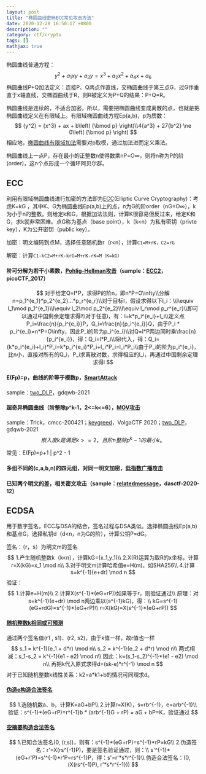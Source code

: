 ```yaml
---
layout: post
title: "椭圆曲线密码ECC常见攻击方法"
date: 2020-12-28 16:50:17 +0800
description: ""
category: ctf/crypto
tags: []
mathjax: true
---
```


椭圆曲线普通方程：
$$
{y^2} + {a_1}xy + {a_3}y = {x^3} + {a_2}{x^2} + {a_4}x + {a_6}
$$
椭圆曲线P+Q加法定义：连接P、Q两点作直线，交椭圆曲线于第三点G，过G作垂直于x轴直线，交椭圆曲线于R，则R被定义为P+Q的结果：P+Q=R。

椭圆曲线是连续的，不适合加密。所以，需要把椭圆曲线变成离散的点，也就是把椭圆曲线定义在有限域上。有限域椭圆曲线方程Ep(a,b)，p为质数：
$$
{y^2} = {x^3} + ax + b\left( {\bmod p} \right)\\4{a^3} + 27{b^2} \ne 0\left( {\bmod p} \right)
$$
相应地，[椭圆曲线有限域加法](https://www.jianshu.com/p/eece4117cb63)需要对p取模，通过加法进而定义乘法。

椭圆曲线上一点P，存在最小的正整数n使得数乘nP=O∞，则将n称为P的阶(order)，这n个点形成一个循环阿贝尔群。

## ECC

利用有限域椭圆曲线进行加密的方法即为[ECC](https://www.cnblogs.com/Kalafinaian/p/7392505.html)(Elliptic Curve Cryptography)：考虑K=kG ，其中K、G为椭圆曲线Ep(a,b)上的点，n为G的阶order（nG=O∞），k为小于n的整数。则给定k和G，根据加法法则，计算K很容易但反过来，给定K和G，求k就非常困难。点G称为基点（base point），k（k<n）为私有密钥（privte key），K为公开密钥（public key）。

加密：明文编码到点M，选择任意随机数r（r<n），计算`C1=M+rK，C2=rG`

解密：计算`C1-kC2=M+rK-krG=M+rK-rK=M（K=kG）`

#### 阶可分解为若干小素数，[Pohlig-Hellman攻击](https://www.anquanke.com/post/id/159893)（sample：[ECC2](https://hgarrereyn.gitbooks.io/th3g3ntl3man-ctf-writeups/content/2017/picoCTF_2017/problems/cryptography/ECC2/ECC2.html)，picoCTF_2017）

$$
对于给定Q=l*P，求得P的阶n，即n*P=O\infty\\分解n=p_1^{e_1}*p_2^{e_2}...*p_r^{e_r}\\对于目标l，假设求得以下l_i：\\l\equiv l_1\mod p_1^{e_1}\\l\equiv l_2\mod p_2^{e_2}\\l\equiv l_r\mod p_r^{e_r}\\即可以通过中国剩余定理求得l\\对于任意i，有：l=k*p_i^{e_i}+l_i\\定义点P_i=\frac{n}{p_i^{e_i}}P，Q_i=\frac{n}{p_i^{e_i}}Q，由于P_i * p_i^{e_i}=n*P=O\infty，因此P_i的阶为p_i^{e_i}\\对Q=l*P两边同时乘\frac{n}{p_i^{e_i}}，得：Q_i=l*P_i\\将l代入，得：Q_i=(k*p_i^{e_i}+l_i)*P_i=k*p_i^{e_i}*P_i+l_i*P_i=l_i*P_i\\由于P_i的阶为p_i^{e_i}，比n小，直接对所有的Q_i，P_i求离散对数，求得相应的l_i，再通过中国剩余定理求得l
$$

#### E(Fp)=p，曲线的阶等于模数p，[SmartAttack](https://blog.maple3142.net/2021/08/01/cryptoctf-2021-writeups)

sample：[two_DLP](https://zhuanlan.zhihu.com/p/421202600)，gdqwb-2021

#### 超奇异椭圆曲线（阶整除p^k-1，2<=k<=6），[MOV攻击](https://zhuanlan.zhihu.com/p/421541257)

sample：Trick，cmcc-200421；[keygreed](https://sectt.github.io/writeups/Volga20/crypto_keygreed/README)，VolgaCTF 2020；[two_DLP](https://zhuanlan.zhihu.com/p/421202600)，gdqwb-2021
$$
嵌入度k是满足k>=2，且阶n整除p^k-1的最小k。
$$

常见：E(Fp)=p+1 | p^2 - 1

#### 多组不同的(c,a,b,n)的四元组，对同一明文加密，[低指数广播攻击](https://huangx607087.online/2021/03/25/ECCNotes3)

#### 已知两个明文的差，相关密文攻击（sample：[relatedmessage](https://huangx607087.online/2021/03/25/ECCNotes3)，dasctf-2020-12）

## ECDSA

用于数字签名，ECC与DSA的结合，签名过程与DSA类似。选择椭圆曲线Ep(a,b)和基点G，选择私钥d（d<n，n为G的阶），计算公钥P=dG。

签名：（r，s）为明文m的签名
$$
1.产生随机整数k（k<n），计算kG=(x_1,y_1)\\
2.X(R)运算为取R的x坐标，计算r=X(kG)=x_1 \mod n\\
3.对于明文m计算哈希值e=H(m)，如SHA256\\
4.计算s=k^{-1}(e+dr) \mod n
$$
验证：
$$
1.计算e=H(m)\\
2.计算X(s^{-1}*(eG+rP))如果等于r，则验证通过\\
原理：对s=k^{-1}(e+dr) \mod n两边乘以(s^{-1}kG)，得：\\
kG=s^{-1}(eG+rdG)=s^{-1}*(eG+rP)\\
r=X(kG)=X(s^{-1}*(eG+rP))
$$

#### [随机整数k相同或可预测](https://www.orchome.com/1432)

通过两个签名值(r1 , s1)、(r2, s2)，由于k值一样，故r值也一样
$$
s_1 = k^{-1}(e_1 + d*r) \mod n\\
s_2 = k^{-1}(e_2 + d*r) \mod n\\
两式相减：s_1-s_2 = k^{-1}(e1 - e2) \mod n\\
因此：k=(s_1-s_2)^{-1}*(e1 - e2) \mod n\\
再把k代入原式求得d=(sk-e)*r^{-1} \mod n
$$
对于已知随机整数k线性关系：k2=a*k1+b的情况可同理求d。

#### [伪造e构造合法签名](https://zhuanlan.zhihu.com/p/59273695)

$$
1.选随机数a、b，计算K=aG+bP\\
2.计算r=X(K)，s=rb^{-1}，e=arb^{-1}\\
验证：s^{-1}*(eG+rP)=r^{-1}b * (arb^{-1}G + rP) = aG + bP=K，验证通过
$$

#### [空摘要构造合法签名](https://zhuanlan.zhihu.com/p/59273695)

$$
1.已知合法签名(0, (r,s))，则有：s^{-1}*(eG+rP)=s^{-1}*rP=kG\\
2.伪造签名：r'=X(rs^{-1}P)，要是签名验证通过，则：\\
s'^{-1}*(eG+r'P)=s'^{-1}*r'P=rs^{-1}P，得：s'=r'*s*r^{-1}\\
伪造合法签名：(0, (X(rs^{-1}P), r'*s*r^{-1}))
$$


